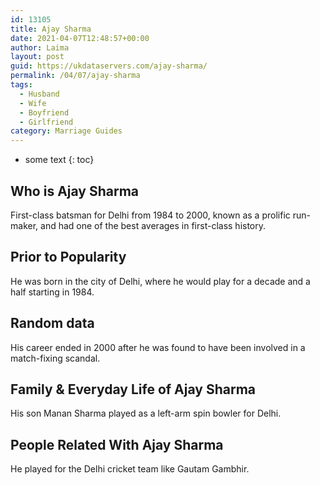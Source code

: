 ```yaml
---
id: 13105
title: Ajay Sharma
date: 2021-04-07T12:48:57+00:00
author: Laima
layout: post
guid: https://ukdataservers.com/ajay-sharma/
permalink: /04/07/ajay-sharma
tags:
  - Husband
  - Wife
  - Boyfriend
  - Girlfriend
category: Marriage Guides
---
```


* some text
{: toc}


## Who is Ajay Sharma
                  
                  
                  
First-class batsman for Delhi from 1984 to 2000, known as a prolific run-maker, and had one of the best averages in first-class history.
                  
              
            
              
            
                
                
                
## Prior to Popularity
                  
                  
                  
He was born in the city of Delhi, where he would play for a decade and a half starting in 1984.
                  
              
            
              
            
                
                
                
## Random data
                  
                  
                  
His career ended in 2000 after he was found to have been involved in a match-fixing scandal.
                  
              
            
              
            
                
                
                
## Family & Everyday Life of Ajay Sharma
                  
                  
                  
His son Manan Sharma played as a left-arm spin bowler for Delhi.
                  
              
            
              
            
                
                
                
## People Related With Ajay Sharma
                  
                  
                  
He played for the Delhi cricket team like Gautam Gambhir.
                  
              
            
              
            
                
              
            
              
              
            
            
              
            
          
          
          